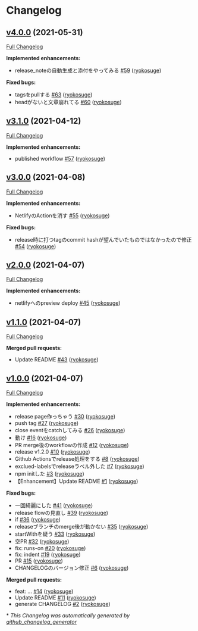 # Changelog

## [v4.0.0](https://github.com/ryokosuge/changelog-generator-sample/tree/v4.0.0) (2021-05-31)

[Full Changelog](https://github.com/ryokosuge/changelog-generator-sample/compare/v3.1.0...v4.0.0)

**Implemented enhancements:**

- release\_noteの自動生成と添付をやってみる [\#59](https://github.com/ryokosuge/changelog-generator-sample/pull/59) ([ryokosuge](https://github.com/ryokosuge))

**Fixed bugs:**

- tagsをpullする [\#63](https://github.com/ryokosuge/changelog-generator-sample/pull/63) ([ryokosuge](https://github.com/ryokosuge))
- headがないと文章崩れてる [\#60](https://github.com/ryokosuge/changelog-generator-sample/pull/60) ([ryokosuge](https://github.com/ryokosuge))

## [v3.1.0](https://github.com/ryokosuge/changelog-generator-sample/tree/v3.1.0) (2021-04-12)

[Full Changelog](https://github.com/ryokosuge/changelog-generator-sample/compare/v3.0.0...v3.1.0)

**Implemented enhancements:**

- published workflow [\#57](https://github.com/ryokosuge/changelog-generator-sample/pull/57) ([ryokosuge](https://github.com/ryokosuge))

## [v3.0.0](https://github.com/ryokosuge/changelog-generator-sample/tree/v3.0.0) (2021-04-08)

[Full Changelog](https://github.com/ryokosuge/changelog-generator-sample/compare/v2.0.0...v3.0.0)

**Implemented enhancements:**

- NetlifyのActionを消す [\#55](https://github.com/ryokosuge/changelog-generator-sample/pull/55) ([ryokosuge](https://github.com/ryokosuge))

**Fixed bugs:**

- release時に打つtagのcommit hashが望んでいたものではなかったので修正 [\#54](https://github.com/ryokosuge/changelog-generator-sample/pull/54) ([ryokosuge](https://github.com/ryokosuge))

## [v2.0.0](https://github.com/ryokosuge/changelog-generator-sample/tree/v2.0.0) (2021-04-07)

[Full Changelog](https://github.com/ryokosuge/changelog-generator-sample/compare/v1.1.0...v2.0.0)

**Implemented enhancements:**

- netlifyへのpreview deploy [\#45](https://github.com/ryokosuge/changelog-generator-sample/pull/45) ([ryokosuge](https://github.com/ryokosuge))

## [v1.1.0](https://github.com/ryokosuge/changelog-generator-sample/tree/v1.1.0) (2021-04-07)

[Full Changelog](https://github.com/ryokosuge/changelog-generator-sample/compare/v1.0.0...v1.1.0)

**Merged pull requests:**

- Update README [\#43](https://github.com/ryokosuge/changelog-generator-sample/pull/43) ([ryokosuge](https://github.com/ryokosuge))

## [v1.0.0](https://github.com/ryokosuge/changelog-generator-sample/tree/v1.0.0) (2021-04-07)

[Full Changelog](https://github.com/ryokosuge/changelog-generator-sample/compare/e296b65a23af36d71be86ae72c4f423e1777be2e...v1.0.0)

**Implemented enhancements:**

- release page作っちゃう [\#30](https://github.com/ryokosuge/changelog-generator-sample/pull/30) ([ryokosuge](https://github.com/ryokosuge))
- push tag [\#27](https://github.com/ryokosuge/changelog-generator-sample/pull/27) ([ryokosuge](https://github.com/ryokosuge))
- close eventをcatchしてみる [\#26](https://github.com/ryokosuge/changelog-generator-sample/pull/26) ([ryokosuge](https://github.com/ryokosuge))
- 動け [\#16](https://github.com/ryokosuge/changelog-generator-sample/pull/16) ([ryokosuge](https://github.com/ryokosuge))
- PR merge後のworkflowの作成 [\#12](https://github.com/ryokosuge/changelog-generator-sample/pull/12) ([ryokosuge](https://github.com/ryokosuge))
- release v1.2.0 [\#10](https://github.com/ryokosuge/changelog-generator-sample/pull/10) ([ryokosuge](https://github.com/ryokosuge))
- Github Actionsでrelease処理をする [\#8](https://github.com/ryokosuge/changelog-generator-sample/pull/8) ([ryokosuge](https://github.com/ryokosuge))
- exclued-labelsでreleaseラベル外した [\#7](https://github.com/ryokosuge/changelog-generator-sample/pull/7) ([ryokosuge](https://github.com/ryokosuge))
- npm initした [\#3](https://github.com/ryokosuge/changelog-generator-sample/pull/3) ([ryokosuge](https://github.com/ryokosuge))
- 【Enhancement】Update README [\#1](https://github.com/ryokosuge/changelog-generator-sample/pull/1) ([ryokosuge](https://github.com/ryokosuge))

**Fixed bugs:**

- 一回綺麗にした [\#41](https://github.com/ryokosuge/changelog-generator-sample/pull/41) ([ryokosuge](https://github.com/ryokosuge))
- release flowの見直し [\#39](https://github.com/ryokosuge/changelog-generator-sample/pull/39) ([ryokosuge](https://github.com/ryokosuge))
- if [\#36](https://github.com/ryokosuge/changelog-generator-sample/pull/36) ([ryokosuge](https://github.com/ryokosuge))
- releaseブランチのmerge後が動かない [\#35](https://github.com/ryokosuge/changelog-generator-sample/pull/35) ([ryokosuge](https://github.com/ryokosuge))
- startWithを疑う [\#33](https://github.com/ryokosuge/changelog-generator-sample/pull/33) ([ryokosuge](https://github.com/ryokosuge))
- 空PR [\#32](https://github.com/ryokosuge/changelog-generator-sample/pull/32) ([ryokosuge](https://github.com/ryokosuge))
- fix:	runs-on [\#20](https://github.com/ryokosuge/changelog-generator-sample/pull/20) ([ryokosuge](https://github.com/ryokosuge))
- fix:	indent [\#19](https://github.com/ryokosuge/changelog-generator-sample/pull/19) ([ryokosuge](https://github.com/ryokosuge))
- PR [\#15](https://github.com/ryokosuge/changelog-generator-sample/pull/15) ([ryokosuge](https://github.com/ryokosuge))
- CHANGELOGのバージョン修正 [\#6](https://github.com/ryokosuge/changelog-generator-sample/pull/6) ([ryokosuge](https://github.com/ryokosuge))

**Merged pull requests:**

- feat:	... [\#14](https://github.com/ryokosuge/changelog-generator-sample/pull/14) ([ryokosuge](https://github.com/ryokosuge))
- Update README [\#11](https://github.com/ryokosuge/changelog-generator-sample/pull/11) ([ryokosuge](https://github.com/ryokosuge))
- generate CHANGELOG [\#2](https://github.com/ryokosuge/changelog-generator-sample/pull/2) ([ryokosuge](https://github.com/ryokosuge))



\* *This Changelog was automatically generated by [github_changelog_generator](https://github.com/github-changelog-generator/github-changelog-generator)*
